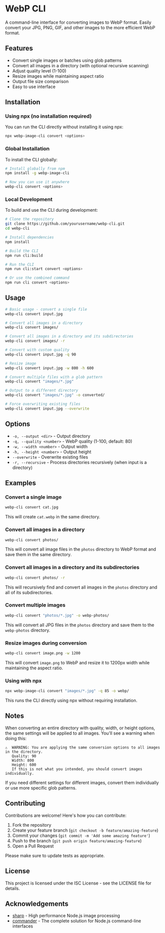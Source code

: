 # WebP CLI

A command-line interface for converting images to WebP format. Easily convert
your JPG, PNG, GIF, and other images to the more efficient WebP format.

## Features

- Convert single images or batches using glob patterns
- Convert all images in a directory (with optional recursive scanning)
- Adjust quality level (1-100)
- Resize images while maintaining aspect ratio
- Output file size comparison
- Easy to use interface

## Installation

### Using npx (no installation required)

You can run the CLI directly without installing it using npx:

```bash
npx webp-image-cli convert <options>
```

### Global Installation

To install the CLI globally:

```bash
# Install globally from npm
npm install -g webp-image-cli

# Now you can use it anywhere
webp-cli convert <options>
```

### Local Development

To build and use the CLI during development:

```bash
# Clone the repository
git clone https://github.com/yourusername/webp-cli.git
cd webp-cli

# Install dependencies
npm install

# Build the CLI
npm run cli:build

# Run the CLI
npm run cli:start convert <options>

# Or use the combined command
npm run cli convert <options>
```

## Usage

```bash
# Basic usage - convert a single file
webp-cli convert input.jpg

# Convert all images in a directory
webp-cli convert images/

# Convert all images in a directory and its subdirectories
webp-cli convert images/ -r

# Convert with custom quality
webp-cli convert input.jpg -q 90

# Resize image
webp-cli convert input.jpg -w 800 -h 600

# Convert multiple files with a glob pattern
webp-cli convert "images/*.jpg"

# Output to a different directory
webp-cli convert "images/*.jpg" -o converted/

# Force overwriting existing files
webp-cli convert input.jpg --overwrite
```

## Options

- `-o, --output <dir>` - Output directory
- `-q, --quality <number>` - WebP quality (1-100, default: 80)
- `-w, --width <number>` - Output width
- `-h, --height <number>` - Output height
- `--overwrite` - Overwrite existing files
- `-r, --recursive` - Process directories recursively (when input is a
  directory)

## Examples

### Convert a single image

```bash
webp-cli convert cat.jpg
```

This will create `cat.webp` in the same directory.

### Convert all images in a directory

```bash
webp-cli convert photos/
```

This will convert all image files in the `photos` directory to WebP format and
save them in the same directory.

### Convert all images in a directory and its subdirectories

```bash
webp-cli convert photos/ -r
```

This will recursively find and convert all images in the `photos` directory and
all of its subdirectories.

### Convert multiple images

```bash
webp-cli convert "photos/*.jpg" -o webp-photos/
```

This will convert all JPG files in the `photos` directory and save them to the
`webp-photos` directory.

### Resize images during conversion

```bash
webp-cli convert image.png -w 1200
```

This will convert `image.png` to WebP and resize it to 1200px width while
maintaining the aspect ratio.

### Using with npx

```bash
npx webp-image-cli convert "images/*.jpg" -q 85 -o webp/
```

This runs the CLI directly using npx without requiring installation.

## Notes

When converting an entire directory with quality, width, or height options, the
same settings will be applied to all images. You'll see a warning when doing
this:

```
⚠️  WARNING: You are applying the same conversion options to all images in the directory.
   Quality: 90
   Width: 800
   Height: 600
   If this is not what you intended, you should convert images individually.
```

If you need different settings for different images, convert them individually
or use more specific glob patterns.

## Contributing

Contributions are welcome! Here's how you can contribute:

1. Fork the repository
2. Create your feature branch (`git checkout -b feature/amazing-feature`)
3. Commit your changes (`git commit -m 'Add some amazing feature'`)
4. Push to the branch (`git push origin feature/amazing-feature`)
5. Open a Pull Request

Please make sure to update tests as appropriate.

## License

This project is licensed under the ISC License - see the LICENSE file for
details.

## Acknowledgements

- [sharp](https://sharp.pixelplumbing.com/) - High performance Node.js image
  processing
- [commander](https://github.com/tj/commander.js/) - The complete solution for
  Node.js command-line interfaces

